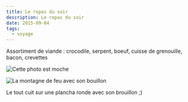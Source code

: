 ```yaml
---
title: Le repas du soir
description: Le repas du soir
date: 2015-09-04
tags:
  - voyage
---
```


Assortiment de viande : crocodile, serpent, boeuf, cuisse de grenouille, bacon, crevettes

![Cette photo est moche](/img/jpg/tmp_22592-img_20150904_202033-183538906.jpg "Cette photo est moche")

![La montagne de feu avec son bouillon](/img/jpg/tmp_22592-img_20150904_200238136249726.jpg "La montagne de feu avec son bouillon")

Le tout cuit sur une plancha ronde avec son brouillon ;)